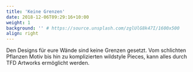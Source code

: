 ```yaml
---
title: 'Keine Grenzen'
date: 2018-12-06T09:29:16+10:00
weight: 1
background: '' # https://source.unsplash.com/zglUlG8k47I/1600x500
align: right
---
```


Den Designs für eure Wände sind keine Grenzen gesetzt. Vom schlichten Pflanzen Motiv bis hin zu komplizierten wildstyle Pieces, kann alles durch TFD Artworks ermöglicht werden.
